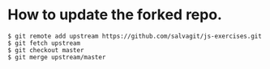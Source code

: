 
# How to update the forked repo.
```
$ git remote add upstream https://github.com/salvagit/js-exercises.git
$ git fetch upstream
$ git checkout master
$ git merge upstream/master
```
